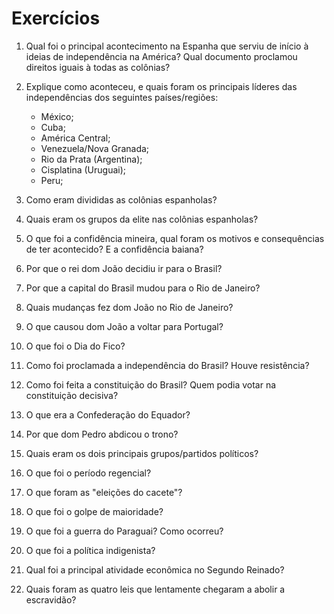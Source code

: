 # Exercícios

1. Qual foi o principal acontecimento na Espanha que serviu de início à ideias de independência na América? Qual documento proclamou direitos iguais à todas as colônias?
2. Explique como aconteceu, e quais foram os principais líderes das independências dos seguintes países/regiões:
	- México;
	- Cuba;
	- América Central;
	- Venezuela/Nova Granada;
	- Rio da Prata (Argentina);
	- Cisplatina (Uruguai);
	- Peru;

3. Como eram divididas as colônias espanholas?
4. Quais eram os grupos da elite nas colônias espanholas?
5. O que foi a confidência mineira, qual foram os motivos e consequências de ter acontecido? E a confidência baiana?
6. Por que o rei dom João decidiu ir para o Brasil?
7. Por que a capital do Brasil mudou para o Rio de Janeiro?
8. Quais mudanças fez dom João no Rio de Janeiro?
9. O que causou dom João a voltar para Portugal?
10. O que foi o Dia do Fico?
11. Como foi proclamada a independência do Brasil? Houve resistência?
12. Como foi feita a constituição do Brasil? Quem podia votar na constituição decisiva?
13. O que era a Confederação do Equador?
14. Por que dom Pedro abdicou o trono?
15. Quais eram os dois principais grupos/partidos políticos?
16. O que foi o período regencial?
17. O que foram as "eleições do cacete"?
18. O que foi o golpe de maioridade?
19. O que foi a guerra do Paraguai? Como ocorreu?
20. O que foi a política indigenista?
21. Qual foi a principal atividade econômica no Segundo Reinado?
22. Quais foram as quatro leis que lentamente chegaram a abolir a escravidão?